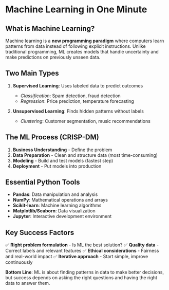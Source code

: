 # Machine Learning in One Minute

## What is Machine Learning?
Machine learning is a **new programming paradigm** where computers learn patterns from data instead of following explicit instructions. Unlike traditional programming, ML creates models that handle uncertainty and make predictions on previously unseen data.

## Two Main Types
1. **Supervised Learning**: Uses labeled data to predict outcomes
   - *Classification*: Spam detection, fraud detection
   - *Regression*: Price prediction, temperature forecasting

2. **Unsupervised Learning**: Finds hidden patterns without labels
   - *Clustering*: Customer segmentation, music recommendations

## The ML Process (CRISP-DM)
1. **Business Understanding** - Define the problem
2. **Data Preparation** - Clean and structure data (most time-consuming)
3. **Modeling** - Build and test models (fastest step)
4. **Deployment** - Put models into production

## Essential Python Tools
- **Pandas**: Data manipulation and analysis
- **NumPy**: Mathematical operations and arrays
- **Scikit-learn**: Machine learning algorithms
- **Matplotlib/Seaborn**: Data visualization
- **Jupyter**: Interactive development environment

## Key Success Factors
✅ **Right problem formulation** - Is ML the best solution?
✅ **Quality data** - Correct labels and relevant features
✅ **Ethical considerations** - Fairness and real-world impact
✅ **Iterative approach** - Start simple, improve continuously

**Bottom Line**: ML is about finding patterns in data to make better decisions, but success depends on asking the right questions and having the right data to answer them.